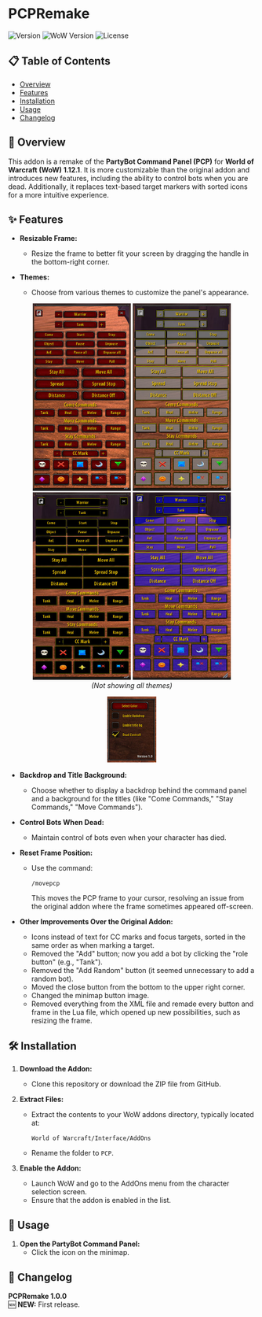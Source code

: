 # PCPRemake

![Version](https://img.shields.io/badge/version-1.0.0-blue)
![WoW Version](https://img.shields.io/badge/WoW-1.12.1-ff69b4)
![License](https://img.shields.io/badge/license-MIT-green)

## 📋 Table of Contents
- [Overview](#overview)
- [Features](#features)
- [Installation](#installation)
- [Usage](#usage)
- [Changelog](#changelog)

## 📝 Overview

This addon is a remake of the **PartyBot Command Panel (PCP)** for **World of Warcraft (WoW) 1.12.1**. It is more customizable than the original addon and introduces new features, including the ability to control bots when you are dead. Additionally, it replaces text-based target markers with sorted icons for a more intuitive experience.

## ✨ Features

- **Resizable Frame:**
  - Resize the frame to better fit your screen by dragging the handle in the bottom-right corner.

- **Themes:**
  - Choose from various themes to customize the panel's appearance.

<p align="center">
  <img src="screens/4.jpg" alt="Preset Selection" width="200">
  <img src="screens/3.jpg" alt="Preset Selection" width="200">
  <img src="screens/2.jpg" alt="Preset Selection" width="200">
  <img src="screens/1.jpg" alt="Preset Selection" width="200">
  <br>
  <em>(Not showing all themes)</em>
</p>

<p align="center">
  <img src="screens/sett.jpg" alt="Settings" width="100">
</p>

- **Backdrop and Title Background:**
  - Choose whether to display a backdrop behind the command panel and a background for the titles (like "Come Commands," "Stay Commands," "Move Commands").

- **Control Bots When Dead:**
  - Maintain control of bots even when your character has died.

- **Reset Frame Position:**
  - Use the command:
    ```
    /movepcp
    ```
    This moves the PCP frame to your cursor, resolving an issue from the original addon where the frame sometimes appeared off-screen.

- **Other Improvements Over the Original Addon:**
  - Icons instead of text for CC marks and focus targets, sorted in the same order as when marking a target.
  - Removed the "Add" button; now you add a bot by clicking the "role button" (e.g., "Tank").
  - Removed the "Add Random" button (it seemed unnecessary to add a random bot).
  - Moved the close button from the bottom to the upper right corner.
  - Changed the minimap button image.
  - Removed everything from the XML file and remade every button and frame in the Lua file, which opened up new possibilities, such as resizing the frame.

## 🛠️ Installation

1. **Download the Addon:**  
   - Clone this repository or download the ZIP file from GitHub.

2. **Extract Files:**  
   - Extract the contents to your WoW addons directory, typically located at:  
     ```
     World of Warcraft/Interface/AddOns
     ```
   - Rename the folder to `PCP`.

3. **Enable the Addon:**  
   - Launch WoW and go to the AddOns menu from the character selection screen.  
   - Ensure that the addon is enabled in the list.

## 🚀 Usage

1. **Open the PartyBot Command Panel:**  
   - Click the icon on the minimap.

## 📅 Changelog

**PCPRemake 1.0.0**  
🆕 **NEW:** First release.

